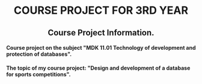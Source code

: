 <div align='center'>
  <h1>COURSE PROJECT FOR 3RD YEAR</h1>
  <h2>Course Project Information.</h2>
</div>
<div align='left'>
  <h4>Course project on the subject "MDK 11.01 Technology of development and protection of databases".</h4>
  <h4>The topic of my course project: "Design and development of a database for sports competitions".</h4>
</div>
